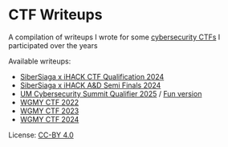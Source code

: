 # CTF Writeups
A compilation of writeups I wrote for some [cybersecurity CTFs](https://ctftime.org/ctf-wtf/) I participated over the years

Available writeups:
- [SiberSiaga x iHACK CTF Qualification 2024](ihack2024-quals.md)
- [SiberSiaga x iHACK A&D Semi Finals 2024](ihack2024-semifinals.md)
- [UM Cybersecurity Summit Qualifier 2025](umctf2025-quals.md) / [Fun version](umctf2025fun-quals.md)
- [WGMY CTF 2022](wgmy2022.md)
- [WGMY CTF 2023](wgmy2023.md)
- [WGMY CTF 2024](wgmy2024.md)

License: [CC-BY 4.0](https://creativecommons.org/licenses/by/4.0/)
